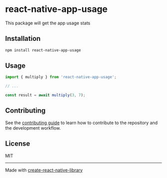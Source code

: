 # react-native-app-usage

This package will get the app usage stats

## Installation

```sh
npm install react-native-app-usage
```

## Usage

```js
import { multiply } from 'react-native-app-usage';

// ...

const result = await multiply(3, 7);
```

## Contributing

See the [contributing guide](CONTRIBUTING.md) to learn how to contribute to the repository and the development workflow.

## License

MIT

---

Made with [create-react-native-library](https://github.com/callstack/react-native-builder-bob)

